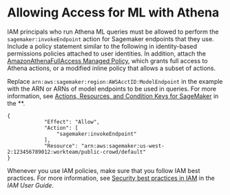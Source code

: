 # Allowing Access for ML with Athena<a name="machine-learning-iam-access"></a>

IAM principals who run Athena ML queries must be allowed to perform the `sagemaker:invokeEndpoint` action for Sagemaker endpoints that they use\. Include a policy statement similar to the following in identity\-based permissions policies attached to user identities\. In addition, attach the [AmazonAthenaFullAccess Managed Policy](amazonathenafullaccess-managed-policy.md), which grants full access to Athena actions, or a modified inline policy that allows a subset of actions\.

Replace `arn:aws:sagemaker:region:AWSAcctID:ModelEndpoint` in the example with the ARN or ARNs of model endpoints to be used in queries\. For more information, see [Actions, Resources, and Condition Keys for SageMaker](https://docs.aws.amazon.com/service-authorization/latest/reference/list_amazonsagemaker.html) in the **\.

```
{
            "Effect": "Allow",
            "Action": [
                "sagemaker:invokeEndpoint"
            ],
            "Resource": "arn:aws:sagemaker:us-west-2:123456789012:workteam/public-crowd/default"
}
```

Whenever you use IAM policies, make sure that you follow IAM best practices\. For more information, see [Security best practices in IAM](https://docs.aws.amazon.com/IAM/latest/UserGuide/best-practices.html) in the *IAM User Guide*\.